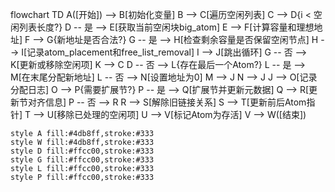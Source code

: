 flowchart TD
    A([开始]) --> B[初始化变量]
    B --> C[遍历空闲列表]
    C --> D{i < 空闲列表长度?}
    D -- 是 --> E[获取当前空闲块big_atom]
    E --> F[计算容量和理想地址]
    F --> G{新地址是否合法?}
    G -- 是 --> H[检查剩余容量是否保留空闲节点]
    H --> I[记录atom_placement和free_list_removal]
    I --> J[跳出循环]
    G -- 否 --> K[更新或移除空闲项]
    K --> C
    D -- 否 --> L{存在最后一个Atom?}
    L -- 是 --> M[在末尾分配新地址]
    L -- 否 --> N[设置地址为0]
    M --> J
    N --> J
    J --> O[记录分配日志]
    O --> P{需要扩展节?}
    P -- 是 --> Q[扩展节并更新元数据]
    Q --> R[更新节对齐信息]
    P -- 否 --> R
    R --> S[解除旧链接关系]
    S --> T[更新前后Atom指针]
    T --> U[移除已处理的空闲项]
    U --> V[标记Atom为存活]
    V --> W([结束])

    style A fill:#4db8ff,stroke:#333
    style W fill:#4db8ff,stroke:#333
    style D fill:#ffcc00,stroke:#333
    style G fill:#ffcc00,stroke:#333
    style L fill:#ffcc00,stroke:#333
    style P fill:#ffcc00,stroke:#333
